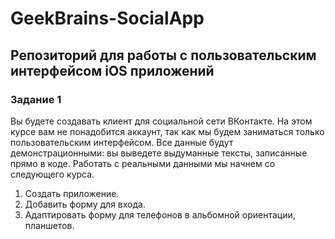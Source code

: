 # GeekBrains-SocialApp

## Репозиторий для работы с пользовательским интерфейсом iOS приложений

### Задание 1

Вы будете создавать клиент для социальной сети ВКонтакте. На этом курсе вам не понадобится аккаунт, так как мы будем заниматься только пользовательским интерфейсом. Все данные будут демонстрационными: вы выведете выдуманные тексты, записанные прямо в коде. Работать с реальными данными мы начнем со следующего курса.

1. Создать приложение.
2. Добавить форму для входа.
3. Адаптировать форму для телефонов в альбомной ориентации, планшетов.
